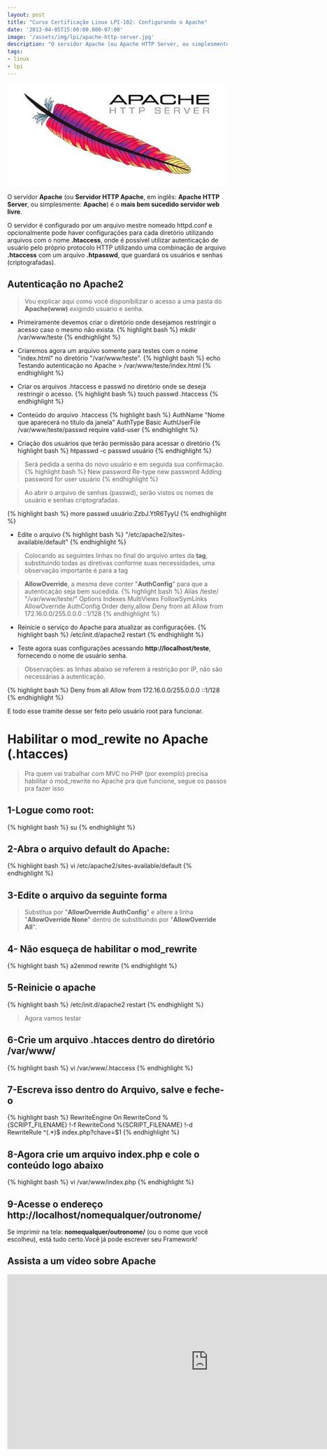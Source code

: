 ```yaml
---
layout: post
title: "Curso Certificação Linux LPI-102: Configurando o Apache"
date: '2013-04-05T15:00:00.000-07:00'
image: '/assets/img/lpi/apache-http-server.jpg'
description: "O servidor Apache (ou Apache HTTP Server, ou simplesmente Apache) é o mais bem sucedido servidor web livre."
tags:
- linux
- lpi
---
```


![Configurando o Apache](/assets/img/lpi/apache-http-server.jpg "Configurando o Apache")

O servidor __Apache__ (ou __Servidor HTTP Apache__, em inglês: __Apache HTTP Server__, ou simplesmente: __Apache__) é o __mais bem sucedido servidor web livre__.


O servidor é configurado por um arquivo mestre nomeado httpd.conf e opcionalmente pode haver configurações para cada diretório utilizando arquivos com o nome __.htaccess__, onde é possível utilizar autenticação de usuário pelo próprio protocolo HTTP utilizando uma combinação de arquivo __.htaccess__ com um arquivo __.htpasswd__, que guardará os usuários e senhas (criptografadas).

## Autenticação no Apache2
 
> Vou explicar aqui como você disponibilizar o acesso a uma pasta do __Apache(www)__ exigindo usuario e senha.

* Primeiramente devemos criar o diretório onde desejamos restringir o acesso caso o mesmo não exista.
{% highlight bash %}
mkdir /var/www/teste 
{% endhighlight %}

* Criaremos agora um arquivo somente para testes com o nome "index.html" no diretório "/var/www/teste".
{% highlight bash %}
echo Testando autenticação no Apache > /var/www/teste/index.html 
{% endhighlight %}

* Criar os arquivos .htaccess e passwd no diretório onde se deseja restringir o acesso.
{% highlight bash %}
touch passwd .htaccess
{% endhighlight %}

* Conteúdo do arquivo .htaccess 
{% highlight bash %}
AuthName "Nome que aparecerá no título da janela"
AuthType Basic
AuthUserFile /var/www/teste/passwd
require valid-user 
{% endhighlight %}

* Criação dos usuários que terão permissão para acessar o diretório
{% highlight bash %}
htpasswd -c passwd usuário
{% endhighlight %}

> Será pedida a senha do novo usuário e em seguida sua confirmação.
{% highlight bash %}
New password
Re-type new password
Adding password for user usuário
{% endhighlight %}


<script async src="https://pagead2.googlesyndication.com/pagead/js/adsbygoogle.js"></script>

<!-- Informat -->
<ins class="adsbygoogle"
     style="display:block"
     data-ad-client="ca-pub-2838251107855362"
     data-ad-slot="2327980059"
     data-ad-format="auto"
     data-full-width-responsive="true"></ins>

<script>
(adsbygoogle = window.adsbygoogle || []).push({});
</script>


> Ao abrir o arquivo de senhas (passwd), serão vistos os nomes de usuário e senhas criptografadas.

{% highlight bash %}
more passwd
usuário:ZzbJ.YtR6TyyU
{% endhighlight %}

* Edite o arquivo
{% highlight bash %}
"/etc/apache2/sites-available/default"
{% endhighlight %}

> Colocando as seguintes linhas no final do arquivo antes da __tag__, substituindo todas as diretivas conforme suas necessidades, uma observação importante é para a tag 

> __AllowOverride__, a mesma deve conter "__AuthConfig__" para que a autenticação seja bem sucedida.
{% highlight bash %}
Alias /teste/ "/var/www/teste/"
Options Indexes MultiViews FollowSymLinks
AllowOverride AuthConfig
Order deny,allow
Deny from all
Allow from 172.16.0.0/255.0.0.0 ::1/128
{% endhighlight %}

* Reinicie o serviço do Apache para atualizar as configurações.
{% highlight bash %}
/etc/init.d/apache2 restart
{% endhighlight %}

* Teste agora suas configurações acessando __http://localhost/teste__, fornecendo o nome de usuário senha.

> Observações: as linhas abaixo se referem à restrição por IP, não são necessárias à autenticação.

{% highlight bash %}
Deny from all
Allow from 172.16.0.0/255.0.0.0 ::1/128
{% endhighlight %}


<script async src="https://pagead2.googlesyndication.com/pagead/js/adsbygoogle.js"></script>

<!-- Informat -->
<ins class="adsbygoogle"
     style="display:block"
     data-ad-client="ca-pub-2838251107855362"
     data-ad-slot="2327980059"
     data-ad-format="auto"
     data-full-width-responsive="true"></ins>

<script>
(adsbygoogle = window.adsbygoogle || []).push({});
</script>


E todo esse tramite desse ser feito pelo usuário root para funcionar.
 
# Habilitar o mod_rewite no Apache (.htacces)

> Pra quem vai trabalhar com MVC no PHP (por exemplo) precisa habilitar o mod_rewrite no Apache pra que funcione, segue os passos pra fazer isso

## 1-Logue como root: 
{% highlight bash %}
su
{% endhighlight %}

## 2-Abra o arquivo default do Apache: 
{% highlight bash %}
vi /etc/apache2/sites-available/default
{% endhighlight %}

## 3-Edite o arquivo da seguinte forma

> Substitua por "__AllowOverride AuthConfig__" e altere a linha "__AllowOverride None__" dentro de  substituindo por "__AllowOverride All__". 

## 4- Não esqueça de habilitar o mod_rewrite
{% highlight bash %}
a2enmod rewrite
{% endhighlight %}

## 5-Reinicie o apache
{% highlight bash %}
/etc/init.d/apache2 restart
{% endhighlight %}

> Agora vamos testar 

## 6-Crie um arquivo .htacces dentro do diretório /var/www/
{% highlight bash %}
vi /var/www/.htaccess
{% endhighlight %}


<script async src="https://pagead2.googlesyndication.com/pagead/js/adsbygoogle.js"></script>

<!-- Informat -->
<ins class="adsbygoogle"
     style="display:block"
     data-ad-client="ca-pub-2838251107855362"
     data-ad-slot="2327980059"
     data-ad-format="auto"
     data-full-width-responsive="true"></ins>

<script>
(adsbygoogle = window.adsbygoogle || []).push({});
</script>


## 7-Escreva isso dentro do Arquivo, salve e feche-o
{% highlight bash %}
RewriteEngine On
RewriteCond %{SCRIPT_FILENAME} !-f
RewriteCond %{SCRIPT_FILENAME} !-d
RewriteRule ^(.*)$ index.php?chave=$1 
{% endhighlight %}

## 8-Agora crie um arquivo index.php e cole o conteúdo logo abaixo
{% highlight bash %}
vi /var/www/index.php
{% endhighlight %}

## 9-Acesse o endereço http://localhost/nomequalquer/outronome/

Se imprimir na tela: __nomequalquer/outronome/__ (ou o nome que você escolheu), está tudo certo.Você já pode escrever seu Framework!

## Assista a um vídeo sobre Apache

<iframe width="920" height="400" src="https://www.youtube.com/embed/5hQyfXIMviM" frameborder="0" allow="accelerometer; autoplay; encrypted-media; gyroscope; picture-in-picture" allowfullscreen></iframe>

<script async src="https://pagead2.googlesyndication.com/pagead/js/adsbygoogle.js"></script>

<!-- Informat -->
<ins class="adsbygoogle"
 style="display:block"
 data-ad-client="ca-pub-2838251107855362"
 data-ad-slot="2327980059"
 data-ad-format="auto"
 data-full-width-responsive="true"></ins>

<script>
(adsbygoogle = window.adsbygoogle || []).push({});
</script>



